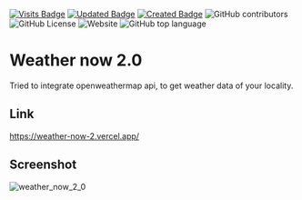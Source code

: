 [![Visits Badge](https://badges.pufler.dev/visits/sriram23/weather-now-2.0)](https://badges.pufler.dev)
[![Updated Badge](https://badges.pufler.dev/updated/sriram23/weather-now-2.0)](https://badges.pufler.dev)
[![Created Badge](https://badges.pufler.dev/created/sriram23/weather-now-2.0)](https://badges.pufler.dev)
![GitHub contributors](https://img.shields.io/github/contributors/sriram23/weather-now-2.0?labelColor=black&color=%233fb911)
![GitHub License](https://img.shields.io/github/license/sriram23/weather-now-2.0?labelColor=black&color=%233fb911)
![Website](https://img.shields.io/website?url=https%3A%2F%2Fweather-now-2.vercel.app&labelColor=black&color=%233fb911)
![GitHub top language](https://img.shields.io/github/languages/top/sriram23/weather-now-2.0?color=%233fb911)

# Weather now 2.0

Tried to integrate openweathermap api, to get weather data of your locality.

## Link
https://weather-now-2.vercel.app/

## Screenshot

![weather_now_2_0](https://github.com/sriram23/weather-now-2.0/assets/18396996/b6c50852-50a3-4e85-8328-aa873ab0dda8)
